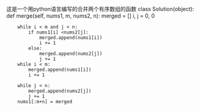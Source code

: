 这是一个用python语言编写的合并两个有序数组的函数
class Solution(object):
    def merge(self, nums1, m, nums2, n):
        merged = []
        i, j = 0, 0
    
        while i < m and j < n:
            if nums1[i] <nums2[j]:
                merged.append(nums1[i])
                i += 1
            else:
                merged.append(nums2[j])
                j += 1
        while i < m:
            merged.append(nums1[i])
            i += 1
        
        while j < n:
            merged.append(nums2[j])
            j += 1
        nums1[:m+n] = merged
